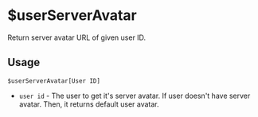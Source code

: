 # $userServerAvatar
Return server avatar URL of given user ID.

## Usage
```
$userServerAvatar[User ID]
```
- `user id` - The user to get it's server avatar. If user doesn't have server avatar. Then, it returns default user avatar.
